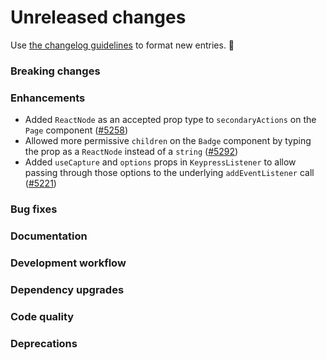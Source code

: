 # Unreleased changes

Use [the changelog guidelines](/documentation/Versioning%20and%20changelog.md) to format new entries. 💜

### Breaking changes

### Enhancements

- Added `ReactNode` as an accepted prop type to `secondaryActions` on the `Page` component ([#5258](https://github.com/Shopify/polaris-react/pull/5258))
- Allowed more permissive `children` on the `Badge` component by typing the prop as a `ReactNode` instead of a `string` ([#5292](https://github.com/Shopify/polaris-react/pull/5292))
- Added `useCapture` and `options` props in `KeypressListener` to allow passing through those options to the underlying `addEventListener` call ([#5221](https://github.com/Shopify/polaris-react/pull/5221))

### Bug fixes

### Documentation

### Development workflow

### Dependency upgrades

### Code quality

### Deprecations
